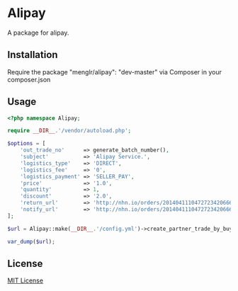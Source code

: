 # Alipay

A package for alipay.

## Installation

Require the package "menglr/alipay": "dev-master" via Composer in your composer.json

## Usage

```php
<?php namespace Alipay;

require __DIR__.'/vendor/autoload.php';

$options = [
    'out_trade_no'      => generate_batch_number(),
    'subject'           => 'Alipay Service.',
    'logistics_type'    => 'DIRECT',
    'logistics_fee'     => '0',
    'logistics_payment' => 'SELLER_PAY',
    'price'             => '1.0',
    'quantity'          => 1,
    'discount'          => '2.0',
    'return_url'        => 'http://nhn.io/orders/201404111047272342066627',
    'notify_url'        => 'http://nhn.io/orders/201404111047272342066627/alipay_notify'
];

$url = Alipay::make(__DIR__.'/config.yml')->create_partner_trade_by_buyer_url($options);

var_dump($url);
```

## License

[MIT License](http://opensource.org/licenses/MIT)
